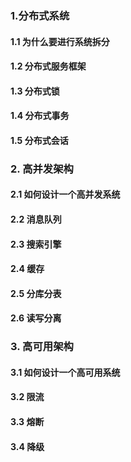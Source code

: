 ### 1.分布式系统

#### 1.1 为什么要进行系统拆分

#### 1.2 分布式服务框架

#### 1.3 分布式锁

#### 1.4 分布式事务

#### 1.5 分布式会话

### 2. 高并发架构

#### 2.1 如何设计一个高并发系统

#### 2.2 消息队列

#### 2.3 搜索引擎

#### 2.4 缓存

#### 2.5 分库分表

#### 2.6 读写分离

### 3. 高可用架构

#### 3.1 如何设计一个高可用系统

#### 3.2 限流

#### 3.3 熔断

#### 3.4 降级

